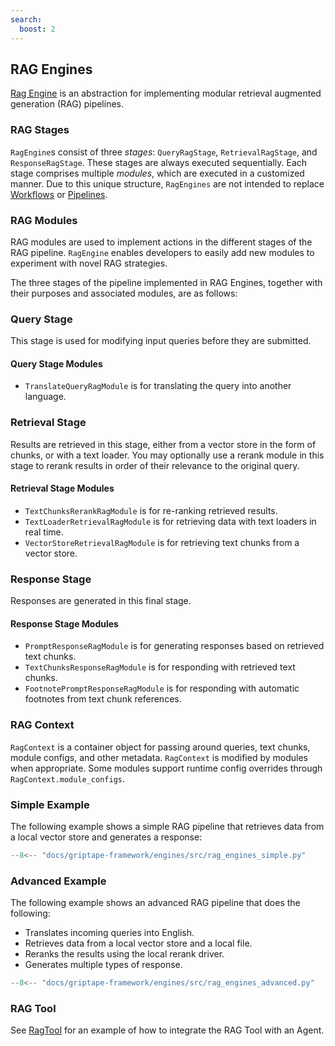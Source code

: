 ```yaml
---
search:
  boost: 2
---
```


## RAG Engines

[Rag Engine](../../reference/griptape/engines/rag/index.md) is an abstraction for implementing modular retrieval augmented generation (RAG) pipelines.

### RAG Stages

`RagEngine`s consist of three _stages_: `QueryRagStage`, `RetrievalRagStage`, and `ResponseRagStage`. These stages are always executed sequentially. Each stage comprises multiple _modules_, which are executed in a customized manner. Due to this unique structure, `RagEngines` are not intended to replace [Workflows](../structures/workflows.md) or [Pipelines](../structures/pipelines.md).

### RAG Modules

RAG modules are used to implement actions in the different stages of the RAG pipeline. `RagEngine` enables developers to easily add new modules to experiment with novel RAG strategies.

The three stages of the pipeline implemented in RAG Engines, together with their purposes and associated modules, are as follows:

### Query Stage

This stage is used for modifying input queries before they are submitted.

#### Query Stage Modules

- `TranslateQueryRagModule` is for translating the query into another language.

### Retrieval Stage

Results are retrieved in this stage, either from a vector store in the form of chunks, or with a text loader. You may optionally use a rerank module in this stage to rerank results in order of their relevance to the original query.

#### Retrieval Stage Modules

- `TextChunksRerankRagModule` is for re-ranking retrieved results.
- `TextLoaderRetrievalRagModule` is for retrieving data with text loaders in real time.
- `VectorStoreRetrievalRagModule` is for retrieving text chunks from a vector store.

### Response Stage

Responses are generated in this final stage.

#### Response Stage Modules

- `PromptResponseRagModule` is for generating responses based on retrieved text chunks.
- `TextChunksResponseRagModule` is for responding with retrieved text chunks.
- `FootnotePromptResponseRagModule` is for responding with automatic footnotes from text chunk references.

### RAG Context

`RagContext` is a container object for passing around queries, text chunks, module configs, and other metadata. `RagContext` is modified by modules when appropriate. Some modules support runtime config overrides through `RagContext.module_configs`.

### Simple Example

The following example shows a simple RAG pipeline that retrieves data from a local vector store and generates a response:

```python
--8<-- "docs/griptape-framework/engines/src/rag_engines_simple.py"
```

### Advanced Example

The following example shows an advanced RAG pipeline that does the following:

- Translates incoming queries into English.
- Retrieves data from a local vector store and a local file.
- Reranks the results using the local rerank driver.
- Generates multiple types of response.

```python
--8<-- "docs/griptape-framework/engines/src/rag_engines_advanced.py"
```

### RAG Tool

See [RagTool](../tools/official-tools/index.md#rag) for an example of how to integrate the RAG Tool with an Agent.
